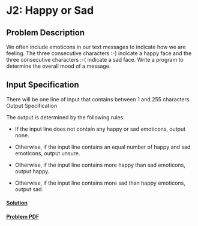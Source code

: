 # J2: Happy or Sad

## Problem Description
We often include emoticons in our text messages to indicate how we are feeling. The three consecutive characters :-) indicate a happy face and the three consecutive characters :-( indicate a sad face. Write a program to determine the overall mood of a message.

## Input Specification
There will be one line of input that contains between 1 and 255 characters.
Output Specification

The output is determined by the following rules:

- If the input line does not contain any happy or sad emoticons, output none.

- Otherwise, if the input line contains an equal number of happy and sad emoticons, output unsure.

- Otherwise, if the input line contains more happy than sad emoticons, output happy.

- Otherwise, if the input line contains more sad than happy emoticons, output sad.

#### [Solution](./main.py)
#### [Problem PDF](https://cemc.uwaterloo.ca/contests/computing/2015/stage%201/juniorEn.pdf)